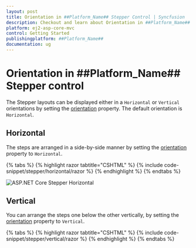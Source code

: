 ```yaml
---
layout: post
title: Orientation in ##Platform_Name## Stepper Control | Syncfusion
description: Checkout and learn about Orientation in ##Platform_Name## Stepper control of Syncfusion Essential JS 2 and more details.
platform: ej2-asp-core-mvc
control: Getting Started
publishingplatform: ##Platform_Name##
documentation: ug
---
```


# Orientation in ##Platform_Name## Stepper control

The Stepper layouts can be displayed either in a `Horizontal` or `Vertical` orientations by setting the [orientation](https://help.syncfusion.com/cr/aspnetcore-js2/Syncfusion.EJ2.Navigations.Stepper.html#Syncfusion_EJ2_Navigations_Stepper_Orientation) property. The default orientation is `Horizontal`.

## Horizontal

The steps are arranged in a side-by-side manner by setting the [orientation](https://help.syncfusion.com/cr/aspnetcore-js2/Syncfusion.EJ2.Navigations.Stepper.html#Syncfusion_EJ2_Navigations_Stepper_Orientation) property to `Horizontal`.

{% tabs %}
{% highlight razor tabtitle="CSHTML" %}
{% include code-snippet/stepper/horizontal/razor %}
{% endhighlight %}
{% endtabs %}

![ASP.NET Core Stepper Horizontal](images/stepper-horizontal.jpg)

## Vertical

You can arrange the steps one below the other vertically, by setting the [orientation](https://help.syncfusion.com/cr/aspnetcore-js2/Syncfusion.EJ2.Navigations.Stepper.html#Syncfusion_EJ2_Navigations_Stepper_Orientation) property to `Vertical`.

{% tabs %}
{% highlight razor tabtitle="CSHTML" %}
{% include code-snippet/stepper/vertical/razor %}
{% endhighlight %}
{% endtabs %}
